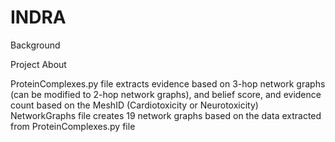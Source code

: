 # INDRA

Background

Project About



ProteinComplexes.py file extracts evidence based on 3-hop network graphs (can be modified to 2-hop network graphs), and belief score, and evidence count based on the MeshID (Cardiotoxicity or Neurotoxicity)
NetworkGraphs file creates 19 network graphs based on the data extracted from ProteinComplexes.py file
